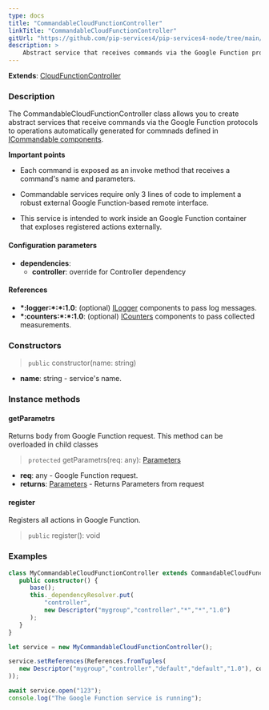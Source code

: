 ```yaml
---
type: docs
title: "CommandableCloudFunctionController"
linkTitle: "CommandableCloudFunctionController"
gitUrl: "https://github.com/pip-services4/pip-services4-node/tree/main/pip-services4-gcp-node"
description: >
    Abstract service that receives commands via the Google Function protocol to operations automatically generated for commands defined in [ICommandable components](../../../commons/commands/icommandable).
---
```


**Extends**: [CloudFunctionController](../cloud_function_controller)

### Description
The CommandableCloudFunctionController class allows you to create abstract services that receive commands via the Google Function protocols to operations automatically generated for commnads defined in [ICommandable components](../../../commons/commands/icommandable).

**Important points** 

- Each command is exposed as an invoke method that receives a command's name and parameters.

- Commandable services require only 3 lines of code to implement a robust external Google Function-based remote interface.

- This service is intended to work inside an Google Function container that exploses registered actions externally.

#### Configuration parameters
 
- **dependencies**:
    - **controller**: override for Controller dependency


#### References
- **\*:logger:\*:\*:1.0**: (optional) [ILogger](../../../components/log/ilogger) components to pass log messages.
- **\*:counters:\*:\*:1.0**: (optional) [ICounters](../../../components/count/icounters) components to pass collected measurements.

### Constructors

> `public` constructor(name: string) 

- **name**: string - service's name.


### Instance methods

#### getParametrs
Returns body from Google Function request.
This method can be overloaded in child classes

> `protected` getParametrs(req: any): [Parameters](../../../commons/run/parameters)

- **req**: any - Google Function request.
- **returns**: [Parameters](../../../commons/run/parameters) - Returns Parameters from request

#### register
Registers all actions in Google Function.
> `public` register(): void


### Examples

```typescript
class MyCommandableCloudFunctionController extends CommandableCloudFunctionController {
   public constructor() {
      base();
      this._dependencyResolver.put(
          "controller",
          new Descriptor("mygroup","controller","*","*","1.0")
      );
   }
}

let service = new MyCommandableCloudFunctionController();

service.setReferences(References.fromTuples(
   new Descriptor("mygroup","controller","default","default","1.0"), controller
));

await service.open("123");
console.log("The Google Function service is running");
```
